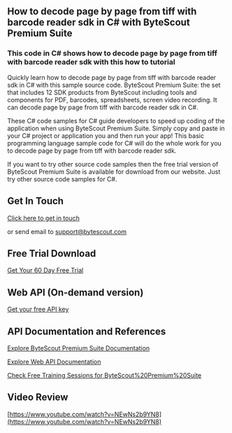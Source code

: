 ## How to decode page by page from tiff with barcode reader sdk in C# with ByteScout Premium Suite

### This code in C# shows how to decode page by page from tiff with barcode reader sdk with this how to tutorial

Quickly learn how to decode page by page from tiff with barcode reader sdk in C# with this sample source code. ByteScout Premium Suite: the set that includes 12 SDK products from ByteScout including tools and components for PDF, barcodes, spreadsheets, screen video recording. It can decode page by page from tiff with barcode reader sdk in C#.

 These C# code samples for C# guide developers to speed up coding of the application when using ByteScout Premium Suite.  Simply copy and paste in your C# project or application you and then run your app! This basic programming language sample code for C# will do the whole work for you to decode page by page from tiff with barcode reader sdk.

If you want to try other source code samples then the free trial version of ByteScout Premium Suite is available for download from our website. Just try other source code samples for C#.

## Get In Touch

[Click here to get in touch](https://bytescout.zendesk.com/hc/en-us/requests/new?subject=ByteScout%20Premium%20Suite%20Question)

or send email to [support@bytescout.com](mailto:support@bytescout.com?subject=ByteScout%20Premium%20Suite%20Question) 

## Free Trial Download

[Get Your 60 Day Free Trial](https://bytescout.com/download/web-installer?utm_source=github-readme)

## Web API (On-demand version)

[Get your free API key](https://pdf.co/documentation/api?utm_source=github-readme)

## API Documentation and References

[Explore ByteScout Premium Suite Documentation](https://bytescout.com/documentation/index.html?utm_source=github-readme)

[Explore Web API Documentation](https://pdf.co/documentation/api?utm_source=github-readme)

[Check Free Training Sessions for ByteScout%20Premium%20Suite](https://academy.bytescout.com/)

## Video Review

[https://www.youtube.com/watch?v=NEwNs2b9YN8](https://www.youtube.com/watch?v=NEwNs2b9YN8)